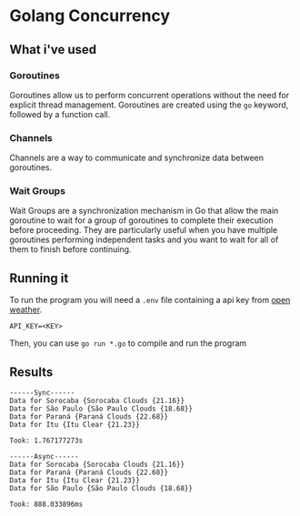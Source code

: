 # Golang Concurrency

## What i've used

### Goroutines

Goroutines allow us to perform concurrent operations without the need for explicit thread management. Goroutines are created using the `go` keyword, followed by a function call.

### Channels

Channels are a way to communicate and synchronize data between goroutines. 

### Wait Groups

Wait Groups are a synchronization mechanism in Go that allow the main goroutine to wait for a group of goroutines to complete their execution before proceeding. They are particularly useful when you have multiple goroutines performing independent tasks and you want to wait for all of them to finish before continuing.

## Running it

To run the program you will need a `.env` file containing a api key from [open weather](https://openweathermap.org/api).

```
API_KEY=<KEY>
```

Then, you can use `go run *.go` to compile and run the program

## Results

```
------Sync------
Data for Sorocaba {Sorocaba Clouds {21.16}}
Data for São Paulo {São Paulo Clouds {18.68}}
Data for Paraná {Paraná Clouds {22.68}}
Data for Itu {Itu Clear {21.23}}

Took: 1.767177273s

------Async------
Data for Sorocaba {Sorocaba Clouds {21.16}}
Data for Paraná {Paraná Clouds {22.68}}
Data for Itu {Itu Clear {21.23}}
Data for São Paulo {São Paulo Clouds {18.68}}

Took: 888.033896ms
```
